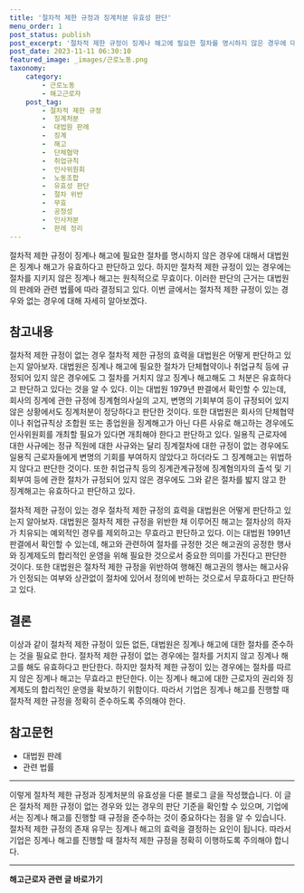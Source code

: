 ```yaml
---
title: '절차적 제한 규정과 징계처분 유효성 판단'
menu_order: 1
post_status: publish
post_excerpt: '절차적 제한 규정이 징계나 해고에 필요한 절차를 명시하지 않은 경우에 대해서 대법원은 징계나 해고가 유효하다고 판단하고 있다. 하지만 절차적 제한 규정이 있는 경우에는 절차를 지키지 않은 징계나 해고는 원칙적으로 무효이다. 이러한 판단의 근거는 대법원의 판례와 관련 법률에 따라 결정되고 있다. 이번 글에서는 절차적 제한 규정이 있는 경우와 없는 경우에 대해 자세히 알아보겠다.'
post_date: 2023-11-11 06:30:10
featured_image: _images/근로노동.png
taxonomy:
    category:
        - 근로노동
        - 해고근로자
    post_tag:
        - 절차적 제한 규정
        -  징계처분
        -  대법원 판례
        -  징계
        -  해고
        -  단체협약
        -  취업규칙
        -  인사위원회
        -  노동조합
        -  유효성 판단
        -  절차 위반
        -  무효
        -  공정성
        -  인사처분
        -  판례 정리
---
```




절차적 제한 규정이 징계나 해고에 필요한 절차를 명시하지 않은 경우에 대해서 대법원은 징계나 해고가 유효하다고 판단하고 있다. 하지만 절차적 제한 규정이 있는 경우에는 절차를 지키지 않은 징계나 해고는 원칙적으로 무효이다. 이러한 판단의 근거는 대법원의 판례와 관련 법률에 따라 결정되고 있다. 이번 글에서는 절차적 제한 규정이 있는 경우와 없는 경우에 대해 자세히 알아보겠다.

## 참고내용

절차적 제한 규정이 없는 경우 절차적 제한 규정의 효력을 대법원은 어떻게 판단하고 있는지 알아보자. 대법원은 징계나 해고에 필요한 절차가 단체협약이나 취업규칙 등에 규정되어 있지 않은 경우에도 그 절차를 거치지 않고 징계나 해고해도 그 처분은 유효하다고 판단하고 있다는 것을 알 수 있다. 이는 대법원 1979년 판결에서 확인할 수 있는데, 회사의 징계에 관한 규정에 징계혐의사실의 고지, 변명의 기회부여 등이 규정되어 있지 않은 상황에서도 징계처분이 정당하다고 판단한 것이다. 또한 대법원은 회사의 단체협약이나 취업규칙상 조합원 또는 종업원을 징계해고가 아닌 다른 사유로 해고하는 경우에도 인사위원회를 개최할 필요가 있다면 개최해야 한다고 판단하고 있다. 일용직 근로자에 대한 사규에는 정규 직원에 대한 사규와는 달리 징계절차에 대한 규정이 없는 경우에도 일용직 근로자들에게 변명의 기회를 부여하지 않았다고 하더라도 그 징계해고는 위법하지 않다고 판단한 것이다. 또한 취업규칙 등의 징계관계규정에 징계혐의자의 출석 및 기회부여 등에 관한 절차가 규정되어 있지 않은 경우에도 그와 같은 절차를 밟지 않고 한 징계해고는 유효하다고 판단하고 있다.

절차적 제한 규정이 있는 경우 절차적 제한 규정의 효력을 대법원은 어떻게 판단하고 있는지 알아보자. 대법원은 절차적 제한 규정을 위반한 채 이루어진 해고는 절차상의 하자가 치유되는 예외적인 경우를 제외하고는 무효라고 판단하고 있다. 이는 대법원 1991년 판결에서 확인할 수 있는데, 해고와 관련하여 절차를 규정한 것은 해고권의 공정한 행사와 징계제도의 합리적인 운영을 위해 필요한 것으로서 중요한 의미를 가진다고 판단한 것이다. 또한 대법원은 절차적 제한 규정을 위반하여 행해진 해고권의 행사는 해고사유가 인정되는 여부와 상관없이 절차에 있어서 정의에 반하는 것으로서 무효하다고 판단하고 있다.

## 결론

이상과 같이 절차적 제한 규정이 있든 없든, 대법원은 징계나 해고에 대한 절차를 준수하는 것을 필요로 한다. 절차적 제한 규정이 없는 경우에는 절차를 거치지 않고 징계나 해고를 해도 유효하다고 판단한다. 하지만 절차적 제한 규정이 있는 경우에는 절차를 따르지 않은 징계나 해고는 무효라고 판단한다. 이는 징계나 해고에 대한 근로자의 권리와 징계제도의 합리적인 운영을 확보하기 위함이다. 따라서 기업은 징계나 해고를 진행할 때 절차적 제한 규정을 정확히 준수하도록 주의해야 한다.

## 참고문헌

- 대법원 판례
- 관련 법률

------
이렇게 절차적 제한 규정과 징계처분의 유효성을 다룬 블로그 글을 작성했습니다. 이 글은 절차적 제한 규정이 없는 경우와 있는 경우의 판단 기준을 확인할 수 있으며, 기업에서는 징계나 해고를 진행할 때 규정을 준수하는 것이 중요하다는 점을 알 수 있습니다. 절차적 제한 규정의 존재 유무는 징계나 해고의 효력을 결정하는 요인이 됩니다. 따라서 기업은 징계나 해고를 진행할 때 절차적 제한 규정을 정확히 이행하도록 주의해야 합니다.
<!-- wp:separator -->
<hr class="wp-block-separator has-alpha-channel-opacity"/>
<!-- /wp:separator -->

<!-- wp:group {"backgroundColor":"base","layout":{"type":"constrained"}} -->
<div class="wp-block-group has-base-background-color has-background"><!-- wp:paragraph {"align":"center","fontSize":"medium"} -->
<p class="has-text-align-center has-large-font-size"><strong>해고근로자 관련 글 바로가기</strong></p>
<!-- /wp:paragraph -->


<!-- wp:latest-posts
{"categories":[{"id":12660,"count":19,"description":"","link":"https://uknowlaw.com/category/%ed%95%b4%ea%b3%a0%ea%b7%bc%eb%a1%9c%ec%9e%90/","name":"해고근로자","slug":"해고근로자","taxonomy":"category","parent":0,"meta":[],"_links":{"self":[{"href":"https://uknowlaw.com/wp-json/wp/v2/categories/12660"}],"collection":[{"href":"https://uknowlaw.com/wp-json/wp/v2/categories"}],"about":[{"href":"https://uknowlaw.com/wp-json/wp/v2/taxonomies/category"}],"wp:post_type":[{"href":"https://uknowlaw.com/wp-json/wp/v2/posts?categories=12660"}],"curies":[{"name":"wp","href":"https://api.w.org/{rel}","templated":true}]}}],"postsToShow":100,"excerptLength":28,"postLayout":"grid","columns":2,"featuredImageAlign":"left","featuredImageSizeSlug":"large","fontSize":"small"} /--></div>
<!-- /wp:group -->